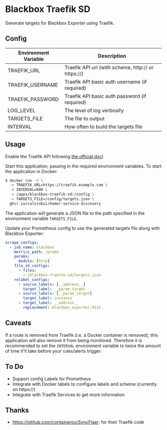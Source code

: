 # Blackbox Traefik SD

Generate targets for Blackbox Exporter using Traefik.

## Config

| Environment Variable | Description                                        |
|----------------------|----------------------------------------------------|
| TRAEFIK_URL          | Traefik API url (with scheme, http:// or https://) |
| TRAEFIK_USERNAME     | Traefik API basic auth username (if required)      |
| TRAEFIK_PASSWORD     | Traefik API basic auth password (if required)      |
| LOG_LEVEL            | The level of log verbosity                         |
| TARGETS_FILE         | The file to output                                 |
| INTERVAL             | How often to build the targets file                |

## Usage

Enable the Traefik API following [the official doc](https://doc.traefik.io/traefik/operations/api/))

Start this application, passing in the required environment variables. To start the application in Docker:

```bash
$ docker run -d \
  -e TRAEFIK_URL=https://traefik.example.com \
  -e INTERVAL=600 \
  -v /apps/blackbox-traefik-sd:/config \
  -e TARGETS_FILE=/config/targets.json \
  ghcr.io/calvinbui/homer-service-discovery
```

The application will generate a JSON file to the path specified in the environment variable `TARGETS_FILE`.

Update your Prometheus config to use the generated targets file along with Blackbox Exporter:

```yaml
scrape_configs:
  - job_name: blackbox
    metrics_path: /probe
    params:
      module: [http]
    file_sd_configs:
      - files:
        - /blackbox-traefik-sd/targets.json
    relabel_configs:
      - source_labels: [__address__]
        target_label: __param_target
      - source_labels: [__param_target]
        target_label: instance
      - target_label: __address__
        replacement: blackbox_exporter:9115
```

## Caveats

If a route is removed from Traefik (i.e. a Docker container is removed), this application will also remove it from being monitored. Therefore it is recommended to set the `INTERVAL` environment variable to twice the amount of time it'll take before your rules/alerts trigger.

## To Do

- Support config Labels for Prometheus
- Integrate with Docker labels to configure labels and scheme (currently on https://)
- Integrate with Traefik Services to get more information

## Thanks

- https://github.com/containeroo/SyncFlaer: for their Traefik code
